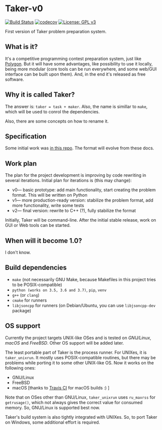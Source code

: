 # Taker-v0

[![Build Status](https://travis-ci.com/taker-project/taker_v0.svg?branch=master)](https://travis-ci.com/taker-project/taker_v0)
[![codecov](https://codecov.io/gh/taker-project/taker_v0/branch/master/graph/badge.svg)](https://codecov.io/gh/taker-project/taker_v0)
[![License: GPL v3](https://img.shields.io/badge/License-GPLv3-blue.svg)](https://www.gnu.org/licenses/gpl-3.0)

First version of Taker problem preparation system.

## What is it?

It's a competitive programming contest preparation system, just like [Polygon](https://polygon.codeforces.com). But it will have some advantages, like possibility to use it locally, being more modular (core tools can be run everywhere, and some web/GUI interface can be built upon them). And, in the end it's released as free software.

## Why it is called Taker?

The answer is: `taker = task + maker`. Also, the name is simillar to `make`, which will be used to conrol the dependencies.

Also, there are some concepts on how to rename it.

## Specification

Some initial work was [in this repo](https://github.com/taker-project/taker-specs). The format will evolve from these docs.

## Work plan

The plan for the project development is improving by code rewriting in several iterations. Initial plan for iterations is (this may change):
- v0&mdash; basic prototype: add main functionality, start creating the problem format. This will be written on Python
- v1&mdash; more production-ready version: stabilize the problem format, add more functionality, write some tests
- v2&mdash; final version: rewrite to C++ (?), fully stabilize the format

Initially, Taker will be command-line. After the initial stable release, work on GUI or Web tools can be started.

## When will it become 1.0?

I don't know.

## Build dependencies

* `make` (not necessarily GNU Make, because Makefiles in this project tries to be POSIX-compatible)
* `python (works on 3.5, 3.6 and 3.7)`, `pip`, `venv`
* `g++` (or `clang`)
* `cmake` for runners
* `libjsoncpp` for runners (on Debian/Ubuntu, you can use `libjsoncpp-dev` package)

## OS support

Currently the project targets UNIX-like OSes and is tested on _GNU/Linux_, _macOS_ and _FreeBSD_. Other OS support will be added later.

The least portable part of Taker is the process runner. For UNIXes, it is `taker_unixrun`. It mostly uses POSIX-compatible routines, but there may be problems while porting it to some other UNIX-like OS. Now it works on the following ones:

* GNU/Linux
* FreeBSD
* macOS \[thanks to [Travis CI](https://travis-ci.org) for macOS builds :) \]

Note that on OSes other than GNU/Linux, `taker_unixrun` uses `ru_maxrss` for `getrusage()`, which not always gives the correct value for consumed memory. So, GNU/Linux is supported best now.

Taker's build system is also tightly integrated with UNIXes. So, to port Taker on Windows, some additional effort is required.
